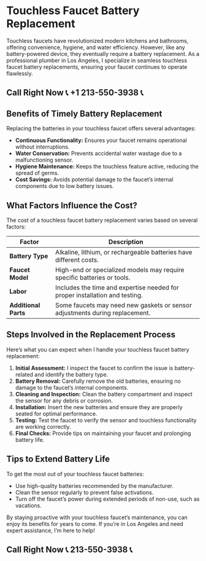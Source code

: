 # Touchless Faucet Battery Replacement  

Touchless faucets have revolutionized modern kitchens and bathrooms, offering convenience, hygiene, and water efficiency. However, like any battery-powered device, they eventually require a battery replacement. As a professional plumber in Los Angeles, I specialize in seamless touchless faucet battery replacements, ensuring your faucet continues to operate flawlessly.  

## Call Right Now 📞 +1 213-550-3938 📞

## Benefits of Timely Battery Replacement  

Replacing the batteries in your touchless faucet offers several advantages:  

- **Continuous Functionality:** Ensures your faucet remains operational without interruptions.  
- **Water Conservation:** Prevents accidental water wastage due to a malfunctioning sensor.  
- **Hygiene Maintenance:** Keeps the touchless feature active, reducing the spread of germs.  
- **Cost Savings:** Avoids potential damage to the faucet’s internal components due to low battery issues.  

## What Factors Influence the Cost?  

The cost of a touchless faucet battery replacement varies based on several factors:  

| **Factor**                | **Description**                                                                 |  
|---------------------------|---------------------------------------------------------------------------------|  
| **Battery Type**          | Alkaline, lithium, or rechargeable batteries have different costs.              |  
| **Faucet Model**          | High-end or specialized models may require specific batteries or tools.       |  
| **Labor**                 | Includes the time and expertise needed for proper installation and testing.     |  
| **Additional Parts**      | Some faucets may need new gaskets or sensor adjustments during replacement.    |  

## Steps Involved in the Replacement Process  

Here’s what you can expect when I handle your touchless faucet battery replacement:  

1. **Initial Assessment:** I inspect the faucet to confirm the issue is battery-related and identify the battery type.  
2. **Battery Removal:** Carefully remove the old batteries, ensuring no damage to the faucet’s internal components.  
3. **Cleaning and Inspection:** Clean the battery compartment and inspect the sensor for any debris or corrosion.  
4. **Installation:** Insert the new batteries and ensure they are properly seated for optimal performance.  
5. **Testing:** Test the faucet to verify the sensor and touchless functionality are working correctly.  
6. **Final Checks:** Provide tips on maintaining your faucet and prolonging battery life.  

## Tips to Extend Battery Life  

To get the most out of your touchless faucet batteries:  

- Use high-quality batteries recommended by the manufacturer.  
- Clean the sensor regularly to prevent false activations.  
- Turn off the faucet’s power during extended periods of non-use, such as vacations.  

By staying proactive with your touchless faucet’s maintenance, you can enjoy its benefits for years to come. If you’re in Los Angeles and need expert assistance, I’m here to help!
## Call Right Now 📞 213-550-3938 📞